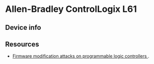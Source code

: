 # Allen-Bradley ControlLogix L61

## Device info

## Resources
 * [Firmware modification attacks on programmable logic controllers ](http://www.sciencedirect.com/science/article/pii/S1874548213000231).

